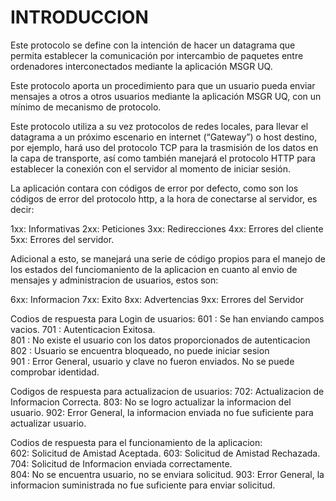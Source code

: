 # INTRODUCCION

Este protocolo se define con la intención de hacer un datagrama que permita establecer 
la comunicación por intercambio de paquetes entre ordenadores interconectados mediante 
la aplicación MSGR UQ.

Este protocolo aporta un procedimiento para que un usuario pueda enviar mensajes a otros
a otros usuarios mediante la aplicación MSGR UQ, con un mínimo de   mecanismo de 
protocolo.

Este protocolo utiliza a su vez protocolos de redes locales, para llevar el datagrama a un
próximo escenario en internet (“Gateway”) o host destino, por ejemplo, hará uso del protocolo TCP
para la trasmisión de los datos en la capa de transporte, así como también manejará el
protocolo HTTP para establecer la conexión con el servidor al momento de iniciar sesión.

La aplicación contara con códigos de error por defecto, como son los códigos de error 
del protocolo http, a la hora de conectarse al servidor, es decir: 

1xx: Informativas
2xx: Peticiones
3xx: Redirecciones
4xx: Errores del cliente
5xx: Errores del servidor.

Adicional a esto, se manejará una serie de código propios para el manejo 
de los estados del funciomaniento de la aplicacion en cuanto al envio de mensajes 
y administracion de usuarios, estos son:

6xx: Informacion
7xx: Exito 
8xx: Advertencias
9xx: Errores del Servidor
	
Codios de respuesta para Login de usuarios:	
601 : Se han enviando campos vacios.
701 : Autenticacion Exitosa.	
801 : No existe el usuario con los datos proporcionados de autenticacion	
802 : Usuario se encuentra bloqueado, no puede iniciar sesion		
901 : Error General, usuario y clave no fueron enviados. No se puede comprobar identidad.
	
Codigos de respuesta para actualizacion de usuarios:
702: Actualizacion de Informacion Correcta.	
803: No se logro actualizar la informacion del usuario.
902: Error General, la informacion enviada no fue suficiente para actualizar usuario.  
	
Codios de respuesta para el funcionamiento de la aplicacion:	
602: Solicitud de Amistad Aceptada.
603: Solicitud de Amistad Rechazada.	
704: Solicitud de Informacion enviada correctamente.	
804: No se encuentra usuario, no se enviara solicitud.
903: Error General, la informacion suministrada no fue suficiente para enviar solicitud.
